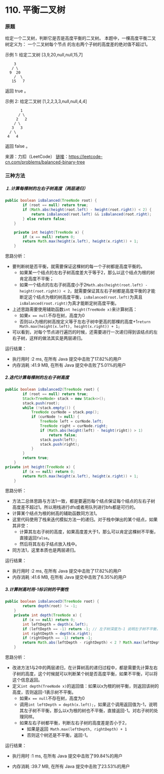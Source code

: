 # 110. 平衡二叉树

### 原题
给定一个二叉树，判断它是否是高度平衡的二叉树。
本题中，一棵高度平衡二叉树定义为：
一个二叉树每个节点 的左右两个子树的高度差的绝对值不超过1。

示例 1:
给定二叉树 [3,9,20,null,null,15,7]
```
	3
   / \
  9  20
    /  \
   15   7
```
返回 true 。

示例 2:
给定二叉树 [1,2,2,3,3,null,null,4,4]
```
  	   1
 	  / \
	 2   2
	/ \
   3   3
  / \
 4   4
```
返回 false 。

来源：力扣（LeetCode）
[链接](https://leetcode-cn.com/problems/balanced-binary-tree)：https://leetcode-cn.com/problems/balanced-binary-tree

### 三种方法

##### １.计算每棵树的左右子树高度（两层递归）

```java
public boolean isBalanced(TreeNode root) {
        if (root == null) return true;
        if (Math.abs(height(root.left) - height(root.right)) < 2) {
            return isBalanced(root.left) && isBalanced(root.right);
        } else return false;
    }

    private int height(TreeNode x) {
        if (x == null) return 0;
        return Math.max(height(x.left), height(x.right)) + 1;
    }
```

思路分析：

* 要判断树是否平衡，就需要保证这棵树的每一个子树都是高度平衡的。
    * 如果某一个结点的左右子树高度差大于等于2，那么以这个结点为根的树肯定高度不平衡；
    * 如果一个结点的左右子树高度小于2`Math.abs(height(root.left) - height(root.right)) < 2`，就需要保证其左右子树都是高度平衡的才能断定这个结点为根的树高度平衡，`isBalanced(root.left)`为真且`isBalanced(root.right)`为真才能断定树高度平衡。
* 上述思路需要使用辅助函数`int height(TreeNode x)`来计算树高：
    * 如果`x == null`不存在树，高度为0
    * 否则以`x`为根的树高按定义等于左右子树中更高的那棵的高度+1`return Math.max(height(x.left), height(x.right)) + 1;`
* 可以看到，对每个节点进行遍历的时候，还需要进行一次递归得到该结点的左右子树，这样的做法其实是两层递归。

运行结果：
* 执行用时 :2 ms, 在所有 Java 提交中击败了17.82%的用户
* 内存消耗 :41.9 MB, 在所有 Java 提交中击败了5.01%的用户

##### 2.迭代计算每棵树的左右子树高度

```java
public boolean isBalanced2(TreeNode root) {
        if (root == null) return true;
        Stack<TreeNode> stack = new Stack<>();
        stack.push(root);
        while (!stack.empty()) {
            TreeNode curNode = stack.pop();
            if (curNode != null) {
                TreeNode left = curNode.left;
                TreeNode right = curNode.right;
                if (Math.abs(height(left) - height(right)) > 1)
                    return false;
                stack.push(left);
                stack.push(right);
            }
        }
        return true;
    }
private int height(TreeNode x) {
        if (x == null) return 0;
        return Math.max(height(x.left), height(x.right)) + 1;
    }
```

思路分析：

* 方法二总体思路与方法1一致，都是要遍历每个结点保证每个结点的左右子树高度差不超过1。所以用栈进行dfs或者用队列进行bfs都是可行的。
* 计算某个结点为根的树高的辅助函数同方法1。
* 这里代码使用了栈来迭代模拟方法一的递归。对于栈中弹出的某个结点，如果其非空：
    * 计算其左右子树的高度，如果高度差大于1，那么可以肯定这棵树不平衡，直接返回`false`。
    * 然后将其左右子结点放入栈中。
* 同方法1，这里本质也是两层递归。

运行结果：
* 执行用时 :2 ms, 在所有 Java 提交中击败了17.82%的用户
* 内存消耗 :41.6 MB, 在所有 Java 提交中击败了6.35%的用户

##### 3.计算树高时用-1标识树的平衡性

```java
public boolean isBalanced3(TreeNode root) {
        return depth(root) != -1;
    }
    private int depth(TreeNode x) {
        if (x == null) return 0;
        int leftDepth = depth(x.left);
        if (leftDepth == -1) return -1; // 左子树深度为-1 说明左子树不平衡，当前子树也不平衡，返回标识-1
        int rightDepth = depth(x.right);
        if (rightDepth == -1) return -1;
        return Math.abs(leftDepth - rightDepth) < 2 ? Math.max(leftDepth, rightDepth) + 1 : -1;
    }
```

思路分析：

* 改进方法1与2中的两层递归，在计算树高的递归过程中，都是需要先计算左右子树的高度，这个时候就可以判断某个树是否高度平衡，如果不平衡，可以将这个信息返回。
* 定义`int depth(TreeNode x)`的返回值：如果以x为根的树平衡，则返回该树的高度，否则返回-1表示树不平衡。
    * 如果`x == null`不存在树，高度为0
    * 调用`int leftDepth = depth(x.left);`，如果这个调用返回值为-1，说明其左子树不平衡，那么以x为根的树也不平衡，直接返回-1。对右子树的处理同样。
    * 如果左右子树都平衡，判断左右子树的高度差是否小于2，
        * 如果是返回` Math.max(leftDepth, rightDepth) + 1`
        * 否则这个树还是不平衡，返回-1。

运行结果：

* 执行用时 :1 ms, 在所有 Java 提交中击败了99.84%的用户

* 内存消耗 :39.7 MB, 在所有 Java 提交中击败了23.53%的用户